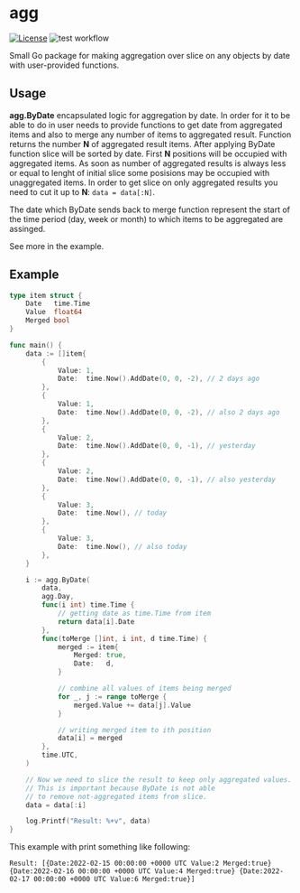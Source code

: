 # agg
[![License](https://img.shields.io/badge/License-MIT-blue.svg)](https://opensource.org/licenses/MIT)
![test workflow](https://github.com/DanielTitkov/agg/actions/workflows/test.yaml/badge.svg)

Small Go package for making aggregation over slice on any objects by date with user-provided functions.

## Usage

**agg.ByDate** encapsulated logic for aggregation by date. In order for it to be able to do in user needs to provide functions to get date from aggregated items and also to merge any number of items to aggregated result. Function returns the number **N** of aggregated result items. After applying ByDate function slice will be sorted by date. First **N** positions will be occupied with aggregated items. As soon as number of aggregated results is always less or equal to lenght of initial slice some posisions may be occupied with unaggregated items. In order to get slice on only aggregated results you need to cut it up to **N**: `data = data[:N]`.

The date which ByDate sends back to merge function represent the start of the time period (day, week or month) to which items to be aggregated are assinged. 

See more in the example.

## Example

```go
type item struct {
	Date   time.Time
	Value  float64
	Merged bool
}

func main() {
	data := []item{
		{
			Value: 1,
			Date:  time.Now().AddDate(0, 0, -2), // 2 days ago
		},
		{
			Value: 1,
			Date:  time.Now().AddDate(0, 0, -2), // also 2 days ago
		},
		{
			Value: 2,
			Date:  time.Now().AddDate(0, 0, -1), // yesterday
		},
		{
			Value: 2,
			Date:  time.Now().AddDate(0, 0, -1), // also yesterday
		},
		{
			Value: 3,
			Date:  time.Now(), // today
		},
		{
			Value: 3,
			Date:  time.Now(), // also today
		},
	}

	i := agg.ByDate(
		data,
		agg.Day,
		func(i int) time.Time {
			// getting date as time.Time from item
			return data[i].Date
		},
		func(toMerge []int, i int, d time.Time) {
			merged := item{
				Merged: true,
				Date:   d,
			}

			// combine all values of items being merged
			for _, j := range toMerge {
				merged.Value += data[j].Value
			}

			// writing merged item to ith position
			data[i] = merged
		},
		time.UTC,
	)

	// Now we need to slice the result to keep only aggregated values.
	// This is important because ByDate is not able
	// to remove not-aggregated items from slice.
	data = data[:i]

	log.Printf("Result: %+v", data)
}
```

This example with print something like following:
```
Result: [{Date:2022-02-15 00:00:00 +0000 UTC Value:2 Merged:true} {Date:2022-02-16 00:00:00 +0000 UTC Value:4 Merged:true} {Date:2022-02-17 00:00:00 +0000 UTC Value:6 Merged:true}]
```